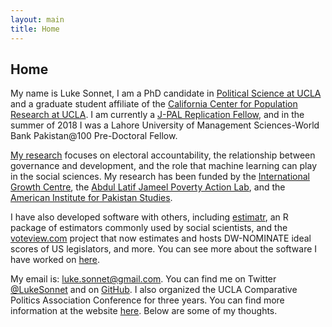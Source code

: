 ```yaml
---
layout: main
title: Home
---
```


## Home

My name is Luke Sonnet, I am a PhD candidate in [Political Science at UCLA](https://polisci.ucla.edu/) and a graduate student affiliate of the [California Center for Population Research at UCLA](https://ccpr.ucla.edu/). I am currently a [J-PAL Replication Fellow](https://www.povertyactionlab.org/sonnet), and in the summer of 2018 I was a Lahore University of Management Sciences-World Bank Pakistan@100 Pre-Doctoral Fellow.

[My research](/research) focuses on electoral accountability, the relationship between governance and development, and the role that machine learning can play in the social sciences. My research has been funded by the [International Growth Centre](https://www.theigc.org/), the [Abdul Latif Jameel Poverty Action Lab](https://www.povertyactionlab.org/), and the [American Institute for Pakistan Studies](http://www.pakistanstudies-aips.org/).

I have also developed software with others, including [estimatr](https://declaredesign.org/r/estimatr), an R package of estimators commonly used by social scientists, and the [voteview.com](https://voteview.com) project that now estimates and hosts DW-NOMINATE ideal scores of US legislators, and more. You can see more about the software I have worked on [here](/software).

My email is: [luke.sonnet@gmail.com](mailto:luke.sonnet@gmail.com). You can find me on Twitter <a href="http://twitter.com/LukeSonnet">@LukeSonnet</a> and on <a href="http://github.com/lukesonnet">GitHub</a>. I also organized the UCLA Comparative Politics Association Conference for three years. You can find more information at the website <a href="http://polisci.ucla.edu/content/compass">here</a>. Below are some of my thoughts.
